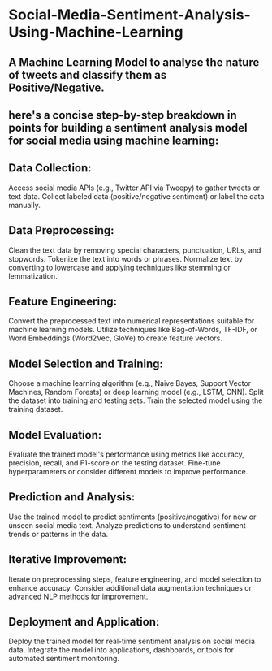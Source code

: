 # Social-Media-Sentiment-Analysis-Using-Machine-Learning
A Machine Learning Model to analyse the nature of tweets and classify them as Positive/Negative.
---------------------------------------------------------------------------------------------------------------------------
here's a concise step-by-step breakdown in points for building a sentiment analysis model for social media using machine learning:
--------------------------------------------------------------------------------------------------------------------------
Data Collection:
-----------------
Access social media APIs (e.g., Twitter API via Tweepy) to gather tweets or text data.
Collect labeled data (positive/negative sentiment) or label the data manually.

Data Preprocessing:
-------------------
Clean the text data by removing special characters, punctuation, URLs, and stopwords.
Tokenize the text into words or phrases.
Normalize text by converting to lowercase and applying techniques like stemming or lemmatization.

Feature Engineering:
--------------------
Convert the preprocessed text into numerical representations suitable for machine learning models.
Utilize techniques like Bag-of-Words, TF-IDF, or Word Embeddings (Word2Vec, GloVe) to create feature vectors.

Model Selection and Training:
-----------------------------
Choose a machine learning algorithm (e.g., Naive Bayes, Support Vector Machines, Random Forests) or deep learning model (e.g., LSTM, CNN).
Split the dataset into training and testing sets.
Train the selected model using the training dataset.

Model Evaluation:
-----------------
Evaluate the trained model's performance using metrics like accuracy, precision, recall, and F1-score on the testing dataset.
Fine-tune hyperparameters or consider different models to improve performance.

Prediction and Analysis:
------------------------
Use the trained model to predict sentiments (positive/negative) for new or unseen social media text.
Analyze predictions to understand sentiment trends or patterns in the data.

Iterative Improvement:
---------------------
Iterate on preprocessing steps, feature engineering, and model selection to enhance accuracy.
Consider additional data augmentation techniques or advanced NLP methods for improvement.

Deployment and Application:
--------------------------
Deploy the trained model for real-time sentiment analysis on social media data.
Integrate the model into applications, dashboards, or tools for automated sentiment monitoring.

